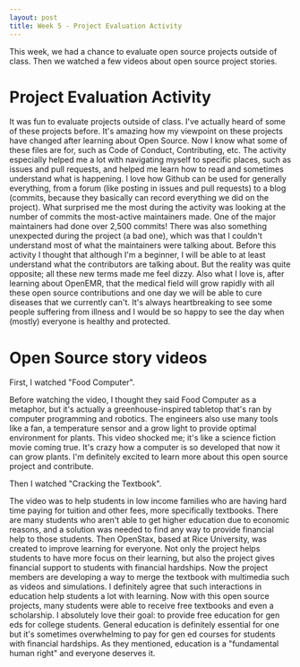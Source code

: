 ```yaml
---
layout: post
title: Week 5 - Project Evaluation Activity 
---
```


This week, we had a chance to evaluate open source projects outside of class. Then we watched a few videos about open source project stories.

<!--more-->

# Project Evaluation Activity

It was fun to evaluate projects outside of class. I've actually heard of some of these projects before. It's amazing how my viewpoint on these projects have changed after learning
about Open Source. Now I know what some of these files are for, such as Code of Conduct, Contributing, etc. The activity especially helped me a lot with navigating myself to specific
places, such as issues and pull requests, and helped me learn how to read and sometimes understand what is happening. I love how Github can be used for generally everything, from
a forum (like posting in issues and pull requests) to a blog (commits, because they basically can record everything we did on the project). What surprised me the most during the
activity was looking at the number of commits the most-active maintainers made. One of the major maintainers had done over 2,500 commits! There was also something unexpected during
the project (a bad one), which was that I couldn't understand most of what the maintainers were talking about. Before this activity I thought that although I'm a beginner, I will
be able to at least understand what the contributors are talking about. But the reality was quite opposite; all these new terms made me feel dizzy. Also what I love is, after
learning about OpenEMR, that the medical field will grow rapidly with all these open source contributions and one day we will be able to cure diseases that we currently can't. It's always heartbreaking to see some people
suffering from illness and I would be so happy to see the day when (mostly) everyone is healthy and protected.

# Open Source story videos

First, I watched "Food Computer".

Before watching the video, I thought they said Food Computer as a metaphor, but it's actually a
greenhouse-inspired tabletop that's ran by computer programming and robotics. The engineers also
use many tools like a fan, a temperature sensor and a grow light to provide optimal environment
for plants. This video shocked me; it's like a science fiction movie coming true. It's crazy how
a computer is so developed that now it can grow plants. I'm definitely excited to learn more about
this open source project and contribute.

Then I watched "Cracking the Textbook".

The video was to help students in low income families who are having hard time paying for tuition and other fees, more specifically textbooks.
There are many students who aren't able to get higher education due to economic reasons, and a solution was needed to find any way
to provide financial help to those students. Then OpenStax, based at Rice University, was created to improve
learning for everyone. Not only the project helps students to have more focus on their learning, but also the project
gives financial support to students with financial hardships. Now the project members are developing a way to merge the textbook with multimedia such as
videos and simulations. I definitely agree that such interactions in education help students a lot with learning. 
Now with this open source projects, many students were able to receive free textbooks and even a scholarship. I absolutely
love their goal: to provide free education for gen eds for college students. General education is definitely essential for one
but it's sometimes overwhelming to pay for gen ed courses for students with financial hardships. As they mentioned,
education is a "fundamental human right" and everyone deserves it. 
